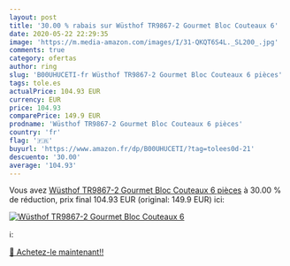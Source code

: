 ```yaml
---
layout: post
title: '30.00 % rabais sur Wüsthof TR9867-2 Gourmet Bloc Couteaux 6'
date: 2020-05-22 22:29:35
image: 'https://m.media-amazon.com/images/I/31-QKQT6S4L._SL200_.jpg'
comments: true
category: ofertas
author: ring
slug: 'B00UHUCETI-fr Wüsthof TR9867-2 Gourmet Bloc Couteaux 6 pièces'
tags: tole.es
actualPrice: 104.93 EUR
currency: EUR
price: 104.93
comparePrice: 149.9 EUR
prodname: 'Wüsthof TR9867-2 Gourmet Bloc Couteaux 6 pièces'
country: 'fr'
flag: '🇫🇷'
buyurl: 'https://www.amazon.fr/dp/B00UHUCETI/?tag=tolees0d-21'
descuento: '30.00'
average: '104.93'
---
```


Vous avez [Wüsthof TR9867-2 Gourmet Bloc Couteaux 6 pièces](https://www.amazon.fr/dp/B00UHUCETI/?tag=tolees0d-21)  à  30.00 % de réduction, prix final  104.93 EUR (original: 149.9 EUR) ici:

[![Wüsthof TR9867-2 Gourmet Bloc Couteaux 6](https://m.media-amazon.com/images/I/31-QKQT6S4L._SL200_.jpg)](https://www.amazon.fr/dp/B00UHUCETI/?tag=tolees0d-21)

ℹ️:


[🛒 Achetez-le maintenant!!](https://www.amazon.fr/dp/B00UHUCETI/?tag=tolees0d-21)
